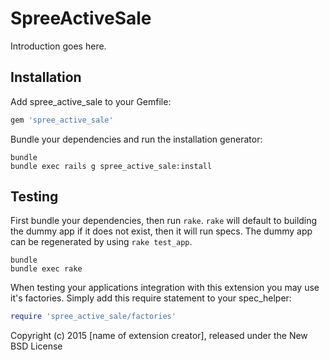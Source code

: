 SpreeActiveSale
===============

Introduction goes here.

Installation
------------

Add spree_active_sale to your Gemfile:

```ruby
gem 'spree_active_sale'
```

Bundle your dependencies and run the installation generator:

```shell
bundle
bundle exec rails g spree_active_sale:install
```

Testing
-------

First bundle your dependencies, then run `rake`. `rake` will default to building the dummy app if it does not exist, then it will run specs. The dummy app can be regenerated by using `rake test_app`.

```shell
bundle
bundle exec rake
```

When testing your applications integration with this extension you may use it's factories.
Simply add this require statement to your spec_helper:

```ruby
require 'spree_active_sale/factories'
```

Copyright (c) 2015 [name of extension creator], released under the New BSD License
